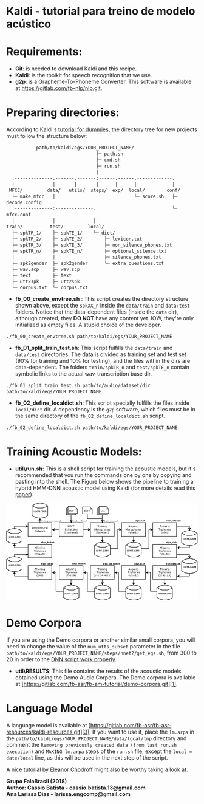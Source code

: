 # Kaldi - tutorial para treino de modelo acústico   
    
# Requirements:
* __Git__: is needed to download Kaldi and this recipe.
* __Kaldi__: is the toolkit for speech recognition that we use.
* __g2p__: is a Grapheme-To-Phoneme Converter. This software is available at https://gitlab.com/fb-nlp/nlp.git.     


# Preparing directories:   

According to Kaldi's [tutorial for dummies](http://kaldi-asr.org/doc/kaldi_for_dummies.html),
the directory tree for new projects must follow the structure below:

```
           path/to/kaldi/egs/YOUR_PROJECT_NAME/
                                 ├─ path.sh
                                 ├─ cmd.sh
                                 ├─ run.sh
                                 │ 
  .--------------.-------.-------:------.------.-------------.
  |              |       |       |      |      |             |
 MFCC/         data/   utils/  steps/  exp/  local/        conf/
  └─ make_mfcc   |                             └─ score.sh   ├─ decode.config
  .--------------:--------------.                            └─ mfcc.conf
  │              │              │
train/          test/         local/
  ├─ spkTR_1/    ├─ spkTE_1/    └─ dict/
  ├─ spkTR_2/    ├─ spkTE_2/        ├─ lexicon.txt
  ├─ spkTR_3/    ├─ spkTE_3/        ├─ non_silence_phones.txt
  ├─ spkTR_n/    ├─ spkTE_n/        ├─ optional_silence.txt
  │              │                  ├─ silence_phones.txt
  ├─ spk2gender  ├─ spk2gender      └─ extra_questions.txt
  ├─ wav.scp     ├─ wav.scp            
  ├─ text        ├─ text               
  ├─ utt2spk     ├─ utt2spk            
  └─ corpus.txt  └─ corpus.txt         
```     

* __fb\_00\_create\_envtree.sh__ :
This script creates the directory structure shown above, except the `spkXX_n`
inside the `data/train` and `data/test` folders. Notice that the data-dependent
files (inside the `data` dir), although created, they __DO NOT__ have any
content yet. IOW, they're only initialized as empty files. A stupid choice of
the developer.    
```
./fb_00_create_envtree.sh path/to/kaldi/egs/YOUR_PROJECT_NAME
```   


* __fb\_01\_split\_train\_test.sh__:
This script fulfills the `data/train` and `data/test` directories. The data is
divided as training set and test set (90% for training and 10% for testing), and the files within the dirs are
data-dependent. The folders `train/spkTR_n` and `test/spkTE_n` contain
symbolic links to the actual wav-transcription base dir.   
```
./fb_01_split_train_test.sh path/to/audio/dataset/dir path/to/kaldi/egs/YOUR_PROJECT_NAME
```   


* __fb\_02\_define\_localdict.sh__:
This script specially fulfills the files inside `local/dict` dir. A dependency
is the `g2p` software, which files must be in the same directory of the `fb_02_define_localdict.sh` script.   
```
./fb_02_define_localdict.sh path/to/kaldi/egs/YOUR_PROJECT_NAME
```   
   
# Training Acoustic Models:  
  
* __util\run.sh__:
This is a shell script for training the acoustic models, but it's recommended that you run the commands one by one by copying and pasting into the shell. The Figure below shows the pipeline to training a hybrid HMM-DNN acoustic model using Kaldi (for more details read this [paper](https://www.isca-speech.org/archive/IberSPEECH_2018/abstracts/IberS18_P1-13_Batista.html)).     

![alt text](img/kaldiflowchart.png)    

# Demo Corpora
If you are using the Demo corpora or another similar small corpora, you will need to change the value of the `num_utts_subset` parameter in the file `path/to/kaldi/egs/YOUR_PROJECT_NAME/steps/nnet2/get_egs.sh`, from 300 to 20 in order to the [DNN script work properly][2].   

* __util\RESULTS__:
This file contains the results of the acoustic models obtained using the Demo Audio Corpora. The Demo corpora is available at [https://gitlab.com/fb-asr/fb-am-tutorial/demo-corpora.git][1].   

# Language Model
A language model is available at [https://gitlab.com/fb-asr/fb-asr-resources/kaldi-resources.git][3]. If you want to use it, place the `lm.arpa` in the `path/to/kaldi/egs/YOUR_PROJECT_NAME/data/local/tmp` directory and comment the `Removing previously created data (from last run.sh execution)` and `MAKING lm.arpa` steps of the `run.sh` file, except the `local = date/local` line, as this will be used in the next step of the script.   


A nice tutorial by [Eleanor Chodroff](https://www.eleanorchodroff.com/tutorial/kaldi/kaldi-training.html) 
might also be worthy taking a look at.


[1]:https://gitlab.com/fb-asr/fb-am-tutorial/demo-corpora.git
[2]:https://groups.google.com/forum/#!msg/kaldi-help/e2EHVCQGE_Y/0uwBkGm9BQAJ
[3]:https://gitlab.com/fb-asr/fb-asr-resources/kaldi-resources.git

__Grupo FalaBrasil (2018)__   
__Author: Cassio Batista - cassio.batista.13@gmail.com__   
        __Ana Larissa Dias - larissa.engcomp@gmail.com__
